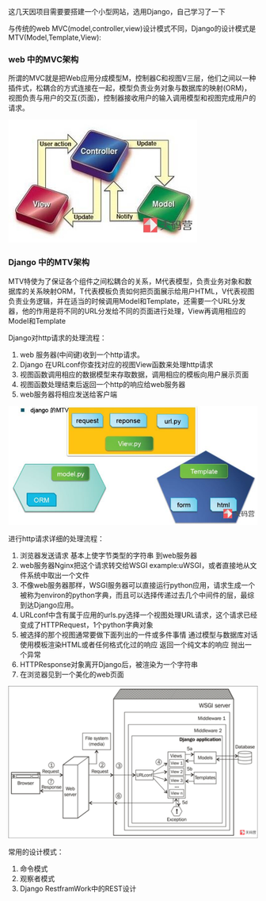 这几天因项目需要要搭建一个小型网站，选用Django，自己学习了一下

与传统的web MVC(model,controller,view)设计模式不同，Django的设计模式是MTV(Model,Template,View):

### web 中的MVC架构
所谓的MVC就是把Web应用分成模型M，控制器C和视图V三层，他们之间以一种插件式，松耦合的方式连接在一起，模型负责业务对象与数据库的映射(ORM)，视图负责与用户的交互(页面)，控制器接收用户的输入调用模型和视图完成用户的请求。

![图片](<images/1.jpg>)

### Django 中的MTV架构
MTV特使为了保证各个组件之间松耦合的关系，M代表模型，负责业务对象和数据库的关系映射ORM，T代表模板负责如何把页面展示给用户HTML，V代表视图负责业务逻辑，并在适当的时候调用Model和Template，还需要一个URL分发器，他的作用是将不同的URL分发给不同的页面进行处理，View再调用相应的Model和Template

Django对http请求的处理流程：
1. web 服务器(中间键)收到一个http请求。
2. Django 在URLconf你查找对应的视图View函数来处理http请求
3. 视图函数调用相应的数据模型来存取数据，调用相应的模板向用户展示页面
4. 视图函数处理结束后返回一个http的响应给web服务器
5. web服务器将相应发送给客户端

![图片](<images/3.jpg>)

进行http请求详细的处理流程：
1. 浏览器发送请求 基本上使字节类型的字符串 到web服务器
2. web服务器Nginx把这个请求转交给WSGI example:uWSGI，或者直接地从文件系统中取出一个文件
3. 不像web服务器那样，WSGI服务器可以直接运行python应用，请求生成一个被称为environ的python字典，而且可以选择传递过去几个中间件的层，最综到达Django应用。
4. URLconf中含有属于应用的urls.py选择一个视图处理URL请求，这个请求已经变成了HTTPRequest，1个python字典对象
5. 被选择的那个视图通常要做下面列出的一件或多件事情
通过模型与数据库对话
使用模板渲染HTML或者任何格式化过的响应
返回一个纯文本的响应
抛出一个异常
6. HTTPResponse对象离开Django后，被渲染为一个字符串
7. 在浏览器见到一个美化的web页面

![图片](<images/2.png>)

常用的设计模式：
1. 命令模式
2. 观察者模式
3. Django RestframWork中的REST设计

<meta http-equiv="refresh" content="5.0">
